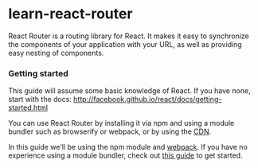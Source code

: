 # learn-react-router

React Router is a routing library for React. It makes it easy to synchronize the components of your application with your URL, as well as providing easy nesting of components.

### Getting started

This guide will assume some basic knowledge of React. If you have none, start with the docs: http://facebook.github.io/react/docs/getting-started.html

You can use React Router by installing it via npm and using a module bundler such as browserify or webpack, or by using the [CDN](https://cdnjs.com/libraries/react-router).

In this guide we'll be using the npm module and [webpack](http://webpack.github.io/). If you have no experience using a module bundler, check out [this guide](https://github.com/jrans/React-Webpack-Hotloader) to get started.

